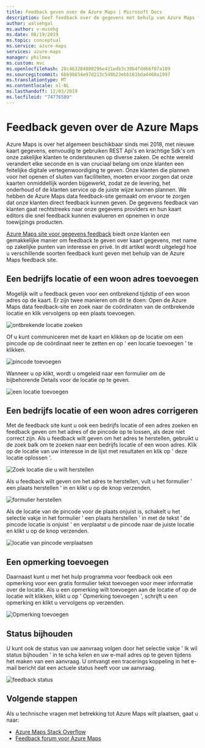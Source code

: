 ```yaml
---
title: Feedback geven over de Azure Maps | Microsoft Docs
description: Geef feedback over de gegevens met behulp van Azure Maps feedback tool.
author: walsehgal
ms.author: v-musehg
ms.date: 08/19/2019
ms.topic: conceptual
ms.service: azure-maps
services: azure-maps
manager: philmea
ms.custom: mvc
ms.openlocfilehash: 28c463204080296e431edb3c30b4fdd66f07a189
ms.sourcegitcommit: 6bb98654e97d213c549b23ebb161bda4468a1997
ms.translationtype: MT
ms.contentlocale: nl-NL
ms.lasthandoff: 12/03/2019
ms.locfileid: "74776589"
---
```

# <a name="provide-data-feedback-to-azure-maps"></a>Feedback geven over de Azure Maps

Azure Maps is over het algemeen beschikbaar sinds mei 2018, met nieuwe kaart gegevens, eenvoudig te gebruiken REST Api's en krachtige Sdk's om onze zakelijke klanten te ondersteunen op diverse zaken. De echte wereld verandert elke seconde en is van cruciaal belang om onze klanten een feitelijke digitale vertegenwoordiging te geven. Onze klanten die plannen voor het openen of sluiten van faciliteiten, moeten ervoor zorgen dat onze kaarten onmiddellijk worden bijgewerkt, zodat ze de levering, het onderhoud of de klanten service op de juiste wijze kunnen plannen. We hebben de Azure Maps data feedback-site gemaakt om ervoor te zorgen dat onze klanten direct feedback kunnen geven. De gegevens feedback van klanten gaat rechtstreeks naar onze gegevens providers en hun kaart editors die snel feedback kunnen evalueren en opnemen in onze toewijzings producten.  

[Azure Maps site voor gegevens feedback](https://feedback.azuremaps.com) biedt onze klanten een gemakkelijke manier om feedback te geven over kaart gegevens, met name op zakelijke punten van interesse en privé. In dit artikel wordt uitgelegd hoe u verschillende soorten feedback kunt geven met behulp van de Azure Maps feedback site.

## <a name="add-a-business-place-or-a-residential-address"></a>Een bedrijfs locatie of een woon adres toevoegen 

Mogelijk wilt u feedback geven voor een ontbrekend tijdstip of een woon adres op de kaart. Er zijn twee manieren om dit te doen: Open de Azure Maps data feedback-site en zoek naar de coördinaten van de ontbrekende locatie en klik vervolgens op een plaats toevoegen.

  ![ontbrekende locatie zoeken](./media/how-to-use-feedback-tool/search-poi.png)

Of u kunt communiceren met de kaart en klikken op de locatie om een pincode op de coördinaat neer te zetten en op ' een locatie toevoegen ' te klikken. 

  ![pincode toevoegen](./media/how-to-use-feedback-tool/add-poi.png)

Wanneer u op klikt, wordt u omgeleid naar een formulier om de bijbehorende Details voor de locatie op te geven.

  ![een locatie toevoegen](./media/how-to-use-feedback-tool/add-a-place.png)

## <a name="fix-a-business-place-or-a-residential-address"></a>Een bedrijfs locatie of een woon adres corrigeren 

Met de feedback site kunt u ook een bedrijfs locatie of een adres zoeken en feedback geven om het adres of de pincode op te lossen, als deze niet correct zijn. Als u feedback wilt geven om het adres te herstellen, gebruikt u de zoek balk om te zoeken naar een bedrijfs locatie of een woon adres. Klik op de locatie van uw interesse in de lijst met resultaten en klik op ' deze locatie oplossen '.

  ![Zoek locatie die u wilt herstellen](./media/how-to-use-feedback-tool/fix-place.png)

Als u feedback wilt geven om het adres te herstellen, vult u het formulier ' een plaats herstellen ' in en klikt u op de knop verzenden.

  ![formulier herstellen](./media/how-to-use-feedback-tool/fix-form.png)

Als de locatie van de pincode voor de plaats onjuist is, schakelt u het selectie vakje in het formulier ' een plaats herstellen ' in met de tekst ' de pincode locatie is onjuist ' en verplaatst u de pincode naar de juiste locatie en klikt u op de knop verzenden.

  ![locatie van pincode verplaatsen](./media/how-to-use-feedback-tool/move-pin.png)

## <a name="add-a-comment"></a>Een opmerking toevoegen 

Daarnaast kunt u met het hulp programma voor feedback ook een opmerking voor een gratis formulier tekst toevoegen voor meer informatie over de locatie. Als u een opmerking wilt toevoegen aan de locatie of op de locatie wilt klikken, klikt u op ' Opmerking toevoegen ', schrijft u een opmerking en klikt u vervolgens op verzenden. 

  ![Opmerking toevoegen](./media/how-to-use-feedback-tool/add-comment.png)

## <a name="track-status"></a>Status bijhouden 

U kunt ook de status van uw aanvraag volgen door het selectie vakje ' Ik wil status bijhouden ' in te scha kelen en uw e-mail adres op te geven tijdens het maken van een aanvraag. U ontvangt een tracerings koppeling in het e-mail bericht dat een actuele status heeft voor uw aanvraag. 

  ![feedback status](./media/how-to-use-feedback-tool/feedback-status.png)


## <a name="next-steps"></a>Volgende stappen

Als u technische vragen met betrekking tot Azure Maps wilt plaatsen, gaat u naar:

* [Azure Maps Stack Overflow](https://stackoverflow.com/questions/tagged/azure-maps)
* [Feedback forum voor Azure Maps](https://feedback.azure.com/forums/909172-azure-maps)
